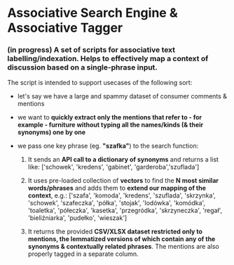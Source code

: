 # Associative Search Engine & Associative Tagger
### (in progress) A set of scripts for associative text labelling/indexation. Helps to effectively map a context of discussion based on a single-phrase input.

The script is intended to support usecases of the following sort:
  - let's say we have a large and spammy dataset of consumer comments & mentions 
  - we want to **quickly extract only the mentions that refer to - for example - furniture without typing all the names/kinds (& their synonyms) one by one**
  - we pass one key phrase (eg. **"szafka"**) to the search function:
  
    1) It sends an **API call to a dictionary of synonyms** and returns a list like: ['schowek', 'kredens', 'gabinet', 'garderoba','szuflada']
  
    2) It uses pre-loaded collection of **vectors** to find the **N most similar words/phrases** and adds them to **extend our mapping of the context**, e.g.: ['szafa', 'komoda', 'kredens', 'szuflada', 'skrzynka', 'schowek', 'szafeczka', 'półka', 'stojak', 'lodówka', 'komódka', 'toaletka', 'półeczka', 'kasetka', 'przegródka', 'skrzyneczka', 'regał', 'bieliźniarka', 'pudełko', 'wieszak']

    3) It returns the provided **CSV/XLSX dataset restricted only to mentions, the lemmatized versions of which contain any of the synonyms & contextually related phrases**. The          mentions are also properly tagged in a separate column.
